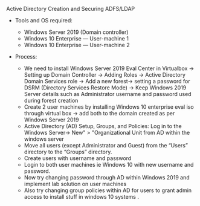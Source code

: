 Active Directory Creation and Securing ADFS/LDAP 
 
* Tools and OS required:
    * Windows Server 2019 (Domain controller)
    * Windows 10 Enterprise — User-machine 1
    * Windows 10 Enterprise — User-machine 2

* Process:
    *  We need to install Windows Server 2019 Eval Center in Virtualbox -> Setting up Domain Controller -> Adding Roles -> Active Directory Domain Services role -> Add a new forest-> setting a password for DSRM (Directory Services Restore Mode) -> Keep Windows 2019 Server details such as Administrator username and password used during forest creation
    * Create 2 user machines by installing Windows 10 enterprise eval iso through virtual box -> add both to the domain created as per Windows Server 2019 
    * Active Directory (AD) Setup, Groups, and Policies: Log in to the Windows Server-> New" > "Organizational Unit from AD within the windows server
    * Move all users (except Administrator and Guest) from the “Users” directory to the “Groups” directory.
    * Create users with username and password 
    * Login to both user machines ie Windows 10 with new username and password.
    * Now try changing password through AD within Windows 2019 and implement lab solution on user machines
    * Also try changing group policies within AD for users to grant admin access to install stuff in windows 10 systems .
